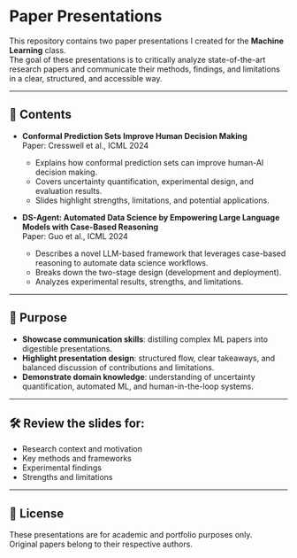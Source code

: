 # Paper Presentations
This repository contains two paper presentations I created for the **Machine Learning** class.  
The goal of these presentations is to critically analyze state-of-the-art research papers and communicate their methods, findings, and limitations in a clear, structured, and accessible way.

---

## 📂 Contents
- **Conformal Prediction Sets Improve Human Decision Making**  
  Paper: Cresswell et al., ICML 2024  
  - Explains how conformal prediction sets can improve human-AI decision making.  
  - Covers uncertainty quantification, experimental design, and evaluation results.  
  - Slides highlight strengths, limitations, and potential applications.  

- **DS-Agent: Automated Data Science by Empowering Large Language Models with Case-Based Reasoning**  
  Paper: Guo et al., ICML 2024  
  - Describes a novel LLM-based framework that leverages case-based reasoning to automate data science workflows.  
  - Breaks down the two-stage design (development and deployment).  
  - Analyzes experimental results, strengths, and limitations.  

---

## 🎯 Purpose
- **Showcase communication skills**: distilling complex ML papers into digestible presentations.  
- **Highlight presentation design**: structured flow, clear takeaways, and balanced discussion of contributions and limitations.  
- **Demonstrate domain knowledge**: understanding of uncertainty quantification, automated ML, and human-in-the-loop systems.  

---

## 🛠️ Review the slides for:
   - Research context and motivation  
   - Key methods and frameworks  
   - Experimental findings  
   - Strengths and limitations  

---

## 📜 License
These presentations are for academic and portfolio purposes only.  
Original papers belong to their respective authors.
